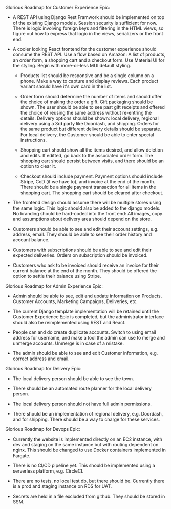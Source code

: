 
Glorious Roadmap for Customer Experience Epic:

- A REST API using Django Rest Framwork should be implemented on top of the existing Django models. Session security is sufficient for now. There is logic involving foreign keys and filtering in the HTML views, so figure out how to express that logic in the views, serializers or the front end.

- A cooler looking React frontend for the customer experience should consume the REST API. Use a flow based on Amazon: A list of products, an order form, a shopping cart and a checkout form. Use Material UI for the styling. Begin with more-or-less MUI default styling.

  - Products list should be responsive and be a single column on a phone. Make a way to capture and display reviews. Each product variant should have it's own card in the list.

  - Order form should determine the number of items and should offer the choice of making the order a gift. Gift packaging should be shown. The user should be able to see past gift receipts and offered the choice of reusing the same address without re-entring the details. Delivery options should be shown: local delivery, regional delivery using a 3rd party like Doordash, and shipping. Orders for the same product but different delivery details should be separate. For local delivery, the Customer should be able to enter special instructions.

  - Shopping cart should show all the items desired, and allow deletion and edits. If editted, go back to the associated order form. The shooping cart should persist between visits, and there should be an option to clear it.

  - Checkout should include payment. Payment options should include Stripe, CoD (if we have to), and invoice at the end of the month. There should be a single payment transaction for all items in the shopping cart. The shopping cart should be cleared after checkout.

- The frontend design should assume there will be multiple stores using the same logic. This logic should also be added to the django models. No branding should be hard-coded into the front end: All images, copy and assumptions about delivery area should depend on the store.

- Customers should be able to see and edit their account settings, e.g. address, email. They should be able to see their order history and account balance.

- Customers with subscriptions should be able to see and edit their expected deliveries. Orders on subscription should be invoiced.

- Customers who ask to be invoiced should receive an invoice for their current balance at the end of the month. They should be offered the option to settle their balance using Stripe.

Glorious Roadmap for Admin Experience Epic:

- Admin should be able to see, edit and update information on Products, Customer Accounts, Marketing Campaigns, Deliveries, etc.

- The current Django template implementation will be retained until the Customer Experience Epic is completed, but the administrator interface should also be reimplemented using REST and React.

- People can and do create duplicate accounts. Switch to using email address for username, and make a tool the admin can use to merge and unmerge accounts. Unmerge is in case of a mistake.

- The admin should be able to see and edit Customer information, e.g. correct address and email.

Glorious Roadmap for Delivery Epic:

- The local delivery person should be able to see the town.

- There should be an automated route planner for the local delivery person.

- The local delivery person should not have full admin permissions.

- There should be an implementation of regional delivery, e.g. Doordash, and for shipping. There should be a way to charge for these services.

Glorious Roadmap for Devops Epic:

- Currently the website is implemented directly on an EC2 instance, with dev and staging on the same instance but with routing dependent on nginx. This should be changed to use Docker containers implemented in Fargate.

- There is no CI/CD pipeline yet. This should be implemented using a serverless platform, e.g. CircleCI.

- There are no tests, no local test db, but there should be. Currently there is a prod and staging instance on RDS for UAT.

- Secrets are held in a file excluded from github. They should be stored in SSM.
